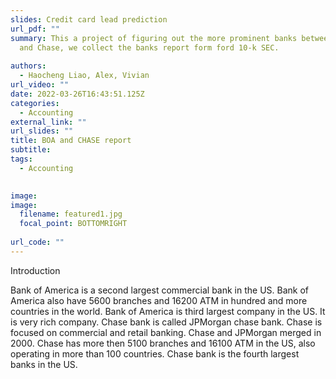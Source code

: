 ```yaml
---
slides: Credit card lead prediction
url_pdf: ""
summary: This a project of figuring out the more prominent banks between BOA,
  and Chase, we collect the banks report form ford 10-k SEC.
    
authors:
  - Haocheng Liao, Alex, Vivian
url_video: ""
date: 2022-03-26T16:43:51.125Z
categories:
  - Accounting
external_link: ""
url_slides: ""
title: BOA and CHASE report
subtitle: 
tags:
  - Accounting
 

image:
image:
  filename: featured1.jpg
  focal_point: BOTTOMRIGHT
 
url_code: ""
---
```

<!--StartFragment-->

Introduction

Bank of America is a second largest commercial bank in the US. Bank of America also have 5600 branches and 16200 ATM in hundred and more countries in the world. Bank of America is third largest company in the US. It is very rich company.
Chase bank is called JPMorgan chase bank. Chase is focused on commercial and retail banking. Chase and JPMorgan merged in 2000. Chase has more then 5100 branches and 16100 ATM in the US, also operating in more than 100 countries. Chase bank is the fourth largest banks in the US.

<!--EndFragment-->
